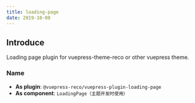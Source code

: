 ```yaml
---
title: loading-page
date: 2019-10-08
---
```


## Introduce <GitHubLink repo="vuepress-reco/vuepress-plugin-loading-page/"/>

Loading page plugin for vuepress-theme-reco or other vuepress theme.

### Name

- **As plugin**: `@vuepress-reco/vuepress-plugin-loading-page`
- **As component**: `LoadingPage（主题开发时使用）`